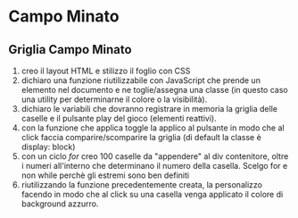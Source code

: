 # Campo Minato

## Griglia Campo Minato ##

1. creo il layout HTML e stilizzo il foglio con CSS
2. dichiaro una funzione riutilizzabile con JavaScript che prende un elemento nel documento e ne toglie/assegna una classe (in questo caso una utility per determinarne il colore o la visibilità).
3. dichiaro le variabili che dovranno registrare in memoria la griglia delle caselle e il pulsante play del gioco (elementi reattivi).
4. con la funzione che applica toggle la applico al pulsante in modo che al click faccia comparire/scomparire la griglia (di default la classe è display: block)
5. con un ciclo _for_ creo 100 caselle da "appendere" al div contenitore, oltre i numeri all'interno che determinano il numero della casella. Scelgo for e non while perchè gli estremi sono ben definiti
6. riutilizzando la funzione precedentemente creata, la personalizzo facendo in modo che al click su una casella venga applicato il colore di background azzurro.
